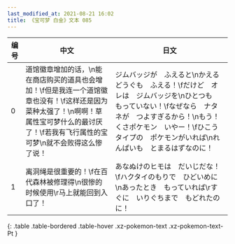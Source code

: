 ```yaml
---
last_modified_at: 2021-08-21 16:02
title: 《宝可梦 白金》文本 085
---
```

| 编号 | 中文 | 日文 |
| ---- | ---- | ---- |
| 0 | 道馆徽章增加的话，\n能在商店购买的道具也会增加！\f但是我连一个道馆徽章也没有！\f这样还是因为菜种太强了！\n啊啊！草属性宝可梦什么的最讨厌了！\f若我有飞行属性的宝可梦\n就不会败得这么惨了说！ | ジムバッジが　ふえると\nかえる　どうぐも　ふえる！\fだけど　オレは　ジムバッジを\nひとつも　もっていない！\fなぜなら　ナタネが　つよすぎるから！\nもう！　くさポケモン　いやー！\fひこうタイプの　ポケモンがいれば\nれんぱいも　とまるはずなのに！ |
| 1 | 离洞绳是很重要的！\f在百代森林被修理得\n很惨的时候使用\r马上就能回到入口了！ | あなぬけのヒモは　だいじだな！\fハクタイのもりで　ひどいめに\nあったとき　もっていれば\rすぐに　いりぐちまで　もどれたのに！ |
{: .table .table-bordered .table-hover .xz-pokemon-text .xz-pokemon-text-Pt }